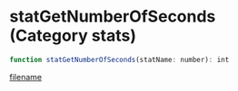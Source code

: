 # statGetNumberOfSeconds (Category stats)

```js
function statGetNumberOfSeconds(statName: number): int
```

[filename](statGetNumberOfSeconds_m.md ':include')